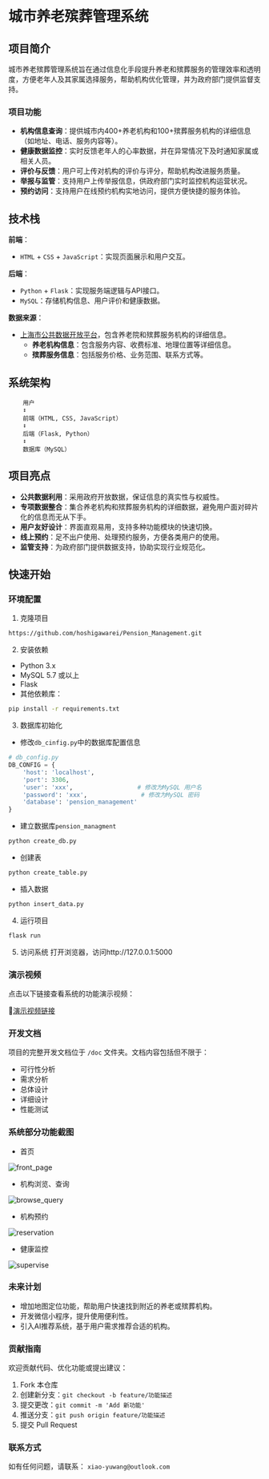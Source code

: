 # 城市养老殡葬管理系统

## 项目简介

城市养老殡葬管理系统旨在通过信息化手段提升养老和殡葬服务的管理效率和透明度，方便老年人及其家属选择服务，帮助机构优化管理，并为政府部门提供监督支持。

### 项目功能

- **机构信息查询**：提供城市内400+养老机构和100+殡葬服务机构的详细信息（如地址、电话、服务内容等）。
- **健康数据监控**：实时反馈老年人的心率数据，并在异常情况下及时通知家属或相关人员。
- **评价与反馈**：用户可上传对机构的评价与评分，帮助机构改进服务质量。
- **举报与监管**：支持用户上传举报信息，供政府部门实时监控机构运营状况。
- **预约访问**：支持用户在线预约机构实地访问，提供方便快捷的服务体验。

## 技术栈

**前端**：

- `HTML` + `CSS` + `JavaScript`：实现页面展示和用户交互。

**后端**：

- `Python` + `Flask`：实现服务端逻辑与API接口。
- `MySQL`：存储机构信息、用户评价和健康数据。

**数据来源**：

- [上海市公共数据开放平台](https://data.sh.gov.cn/)，包含养老院和殡葬服务机构的详细信息。
    - **养老机构信息**：包含服务内容、收费标准、地理位置等详细信息。
    - **殡葬服务信息**：包括服务价格、业务范围、联系方式等。

## 系统架构

```plaintext
	用户 
	↕️ 
	前端（HTML, CSS, JavaScript） 
	↕️ 
	后端（Flask, Python） 
	↕️ 
	数据库（MySQL）
```

## 项目亮点
- **公共数据利用**：采用政府开放数据，保证信息的真实性与权威性。
- **专项数据整合**：集合养老机构和殡葬服务机构的详细数据，避免用户面对碎片化的信息而无从下手。
- **用户友好设计**：界面直观易用，支持多种功能模块的快速切换。
- **线上预约**：足不出户使用、处理预约服务，方便各类用户的使用。
- **监管支持**：为政府部门提供数据支持，协助实现行业规范化。

## 快速开始
### 环境配置
1. 克隆项目
```bash
https://github.com/hoshigawarei/Pension_Management.git
```
2. 安装依赖
- Python 3.x
- MySQL 5.7 或以上
- Flask
- 其他依赖库：
```bash
pip install -r requirements.txt
```
3. 数据库初始化
- 修改`db_cinfig.py`中的数据库配置信息
```python
# db_config.py
DB_CONFIG = {      
    'host': 'localhost',                   
    'port': 3306,                
    'user': 'xxx',                  # 修改为MySQL 用户名
    'password': 'xxx',               # 修改为MySQL 密码
    'database': 'pension_management'
}
```
- 建立数据库`pension_managment`
```bash
python create_db.py
```
- 创建表
```bash
python create_table.py
```
- 插入数据
```bash
python insert_data.py
```
4. 运行项目
```bash
flask run
```
5. 访问系统
打开浏览器，访问http://127.0.0.1:5000

### 演示视频
点击以下链接查看系统的功能演示视频：

🎥[演示视频链接](https://example.com)

### 开发文档
项目的完整开发文档位于 `/doc` 文件夹。文档内容包括但不限于：
- 可行性分析
- 需求分析
- 总体设计
- 详细设计
- 性能测试

### 系统部分功能截图
- 首页

![front_page](img/front_page.png)
- 机构浏览、查询

![browse_query](img/browse_query.png)
- 机构预约

![reservation](img/reservation.png)
- 健康监控

![supervise](img/supervise.png)

### 未来计划
- 增加地图定位功能，帮助用户快速找到附近的养老或殡葬机构。
- 开发微信小程序，提升使用便利性。
- 引入AI推荐系统，基于用户需求推荐合适的机构。

### 贡献指南
欢迎贡献代码、优化功能或提出建议：

1. Fork 本仓库
2. 创建新分支：`git checkout -b feature/功能描述`
3. 提交更改：`git commit -m 'Add 新功能'`
4. 推送分支：`git push origin feature/功能描述`
5. 提交 Pull Request

### 联系方式

如有任何问题，请联系：
`xiao-yuwang@outlook.com`
